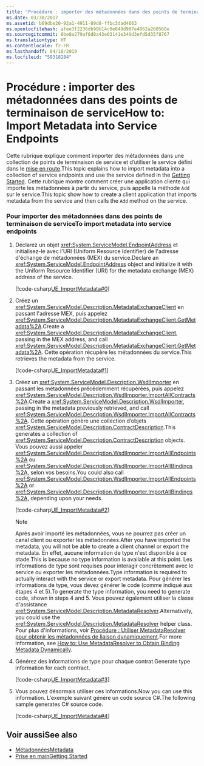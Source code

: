 ```yaml
---
title: 'Procédure : importer des métadonnées dans des points de terminaison de service'
ms.date: 03/30/2017
ms.assetid: b69dbe20-92a1-4911-89d8-ffbc3dad4663
ms.openlocfilehash: afee3f2236db99b14c0e840d987e4862a260568e
ms.sourcegitcommit: 0be8a279af6d8a43e03141e349d3efd5d35f8767
ms.translationtype: HT
ms.contentlocale: fr-FR
ms.lasthandoff: 04/18/2019
ms.locfileid: "59318284"
---
```

# <a name="how-to-import-metadata-into-service-endpoints"></a><span data-ttu-id="fea44-102">Procédure : importer des métadonnées dans des points de terminaison de service</span><span class="sxs-lookup"><span data-stu-id="fea44-102">How to: Import Metadata into Service Endpoints</span></span>
<span data-ttu-id="fea44-103">Cette rubrique explique comment importer des métadonnées dans une collection de points de terminaison de service et d’utiliser le service défini dans le [mise en route](../../../../docs/framework/wcf/samples/getting-started-sample.md).</span><span class="sxs-lookup"><span data-stu-id="fea44-103">This topic explains how to import metadata into a collection of service endpoints and use the service defined in the [Getting Started](../../../../docs/framework/wcf/samples/getting-started-sample.md).</span></span> <span data-ttu-id="fea44-104">Cette rubrique montre comment créer une application cliente qui importe les métadonnées à partir du service, puis appelle la méthode `Add` sur le service.</span><span class="sxs-lookup"><span data-stu-id="fea44-104">This topic show how to create a client application that imports metadata from the service and then calls the `Add` method on the service.</span></span>  
  
### <a name="to-import-metadata-into-service-endpoints"></a><span data-ttu-id="fea44-105">Pour importer des métadonnées dans des points de terminaison de service</span><span class="sxs-lookup"><span data-stu-id="fea44-105">To import metadata into service endpoints</span></span>  
  
1. <span data-ttu-id="fea44-106">Déclarez un objet <xref:System.ServiceModel.EndpointAddress> et initialisez-le avec l'URI (Uniform Resource Identifier) de l'adresse d'échange de métadonnées (MEX) du service.</span><span class="sxs-lookup"><span data-stu-id="fea44-106">Declare an <xref:System.ServiceModel.EndpointAddress> object and initialize it with the Uniform Resource Identifier (URI) for the metadata exchange (MEX) address of the service.</span></span>  
  
     [!code-csharp[UE_ImportMetadata#0](../../../../samples/snippets/csharp/VS_Snippets_CFX/ue_importmetadata/cs/client.cs#0)]  
  
2. <span data-ttu-id="fea44-107">Créez un <xref:System.ServiceModel.Description.MetadataExchangeClient> en passant l'adresse MEX, puis appelez <xref:System.ServiceModel.Description.MetadataExchangeClient.GetMetadata%2A>.</span><span class="sxs-lookup"><span data-stu-id="fea44-107">Create a <xref:System.ServiceModel.Description.MetadataExchangeClient>, passing in the MEX address, and call <xref:System.ServiceModel.Description.MetadataExchangeClient.GetMetadata%2A>.</span></span> <span data-ttu-id="fea44-108">Cette opération récupère les métadonnées du service.</span><span class="sxs-lookup"><span data-stu-id="fea44-108">This retrieves the metadata from the service.</span></span>  
  
     [!code-csharp[UE_ImportMetadata#1](../../../../samples/snippets/csharp/VS_Snippets_CFX/ue_importmetadata/cs/client.cs#1)]  
  
3. <span data-ttu-id="fea44-109">Créez un <xref:System.ServiceModel.Description.WsdlImporter> en passant les métadonnées précédemment récupérées, puis appelez <xref:System.ServiceModel.Description.WsdlImporter.ImportAllContracts%2A>.</span><span class="sxs-lookup"><span data-stu-id="fea44-109">Create a <xref:System.ServiceModel.Description.WsdlImporter>, passing in the metadata previously retrieved, and call <xref:System.ServiceModel.Description.WsdlImporter.ImportAllContracts%2A>.</span></span> <span data-ttu-id="fea44-110">Cette opération génère une collection d’objets <xref:System.ServiceModel.Description.ContractDescription>.</span><span class="sxs-lookup"><span data-stu-id="fea44-110">This generates a collection of <xref:System.ServiceModel.Description.ContractDescription> objects.</span></span> <span data-ttu-id="fea44-111">Vous pouvez aussi appeler <xref:System.ServiceModel.Description.WsdlImporter.ImportAllEndpoints%2A> ou <xref:System.ServiceModel.Description.WsdlImporter.ImportAllBindings%2A>, selon vos besoins.</span><span class="sxs-lookup"><span data-stu-id="fea44-111">You could also call <xref:System.ServiceModel.Description.WsdlImporter.ImportAllEndpoints%2A> or <xref:System.ServiceModel.Description.WsdlImporter.ImportAllBindings%2A>, depending upon your needs.</span></span>  
  
     [!code-csharp[UE_ImportMetadata#2](../../../../samples/snippets/csharp/VS_Snippets_CFX/ue_importmetadata/cs/client.cs#2)]  
  
    > [!NOTE]
    >  <span data-ttu-id="fea44-112">Après avoir importé les métadonnées, vous ne pourrez pas créer un canal client ou exporter les métadonnées.</span><span class="sxs-lookup"><span data-stu-id="fea44-112">After you have imported the metadata, you will not be able to create a client channel or export the metadata.</span></span> <span data-ttu-id="fea44-113">En effet, aucune information de type n'est disponible à ce stade.</span><span class="sxs-lookup"><span data-stu-id="fea44-113">This is because no type information is available at this point.</span></span> <span data-ttu-id="fea44-114">Les informations de type sont requises pour interagir concrètement avec le service ou exporter les métadonnées.</span><span class="sxs-lookup"><span data-stu-id="fea44-114">Type information is required to actually interact with the service or export metadata.</span></span> <span data-ttu-id="fea44-115">Pour générer les informations de type, vous devez générer le code (comme indiqué aux étapes 4 et 5).</span><span class="sxs-lookup"><span data-stu-id="fea44-115">To generate the type information, you need to generate code, shown in steps 4 and 5.</span></span> <span data-ttu-id="fea44-116">Vous pouvez également utiliser la classe d'assistance <xref:System.ServiceModel.Description.MetadataResolver>.</span><span class="sxs-lookup"><span data-stu-id="fea44-116">Alternatively, you could use the <xref:System.ServiceModel.Description.MetadataResolver> helper class.</span></span> <span data-ttu-id="fea44-117">Pour plus d'informations, voir [Procédure : Utiliser MetadataResolver pour obtenir les métadonnées de liaison dynamiquement](../../../../docs/framework/wcf/feature-details/how-to-use-metadataresolver-to-obtain-binding-metadata-dynamically.md).</span><span class="sxs-lookup"><span data-stu-id="fea44-117">For more information, see [How to: Use MetadataResolver to Obtain Binding Metadata Dynamically](../../../../docs/framework/wcf/feature-details/how-to-use-metadataresolver-to-obtain-binding-metadata-dynamically.md).</span></span>  
  
4. <span data-ttu-id="fea44-118">Générez des informations de type pour chaque contrat.</span><span class="sxs-lookup"><span data-stu-id="fea44-118">Generate type information for each contract.</span></span>  
  
     [!code-csharp[UE_ImportMetadata#3](../../../../samples/snippets/csharp/VS_Snippets_CFX/ue_importmetadata/cs/client.cs#3)]  
  
5. <span data-ttu-id="fea44-119">Vous pouvez désormais utiliser ces informations.</span><span class="sxs-lookup"><span data-stu-id="fea44-119">Now you can use this information.</span></span> <span data-ttu-id="fea44-120">L'exemple suivant génère un code source C#.</span><span class="sxs-lookup"><span data-stu-id="fea44-120">The following sample generates C# source code.</span></span>  
  
     [!code-csharp[UE_ImportMetadata#4](../../../../samples/snippets/csharp/VS_Snippets_CFX/ue_importmetadata/cs/client.cs#4)]  
  
## <a name="see-also"></a><span data-ttu-id="fea44-121">Voir aussi</span><span class="sxs-lookup"><span data-stu-id="fea44-121">See also</span></span>

- [<span data-ttu-id="fea44-122">Métadonnées</span><span class="sxs-lookup"><span data-stu-id="fea44-122">Metadata</span></span>](../../../../docs/framework/wcf/feature-details/metadata.md)
- [<span data-ttu-id="fea44-123">Prise en main</span><span class="sxs-lookup"><span data-stu-id="fea44-123">Getting Started</span></span>](../../../../docs/framework/wcf/samples/getting-started-sample.md)
